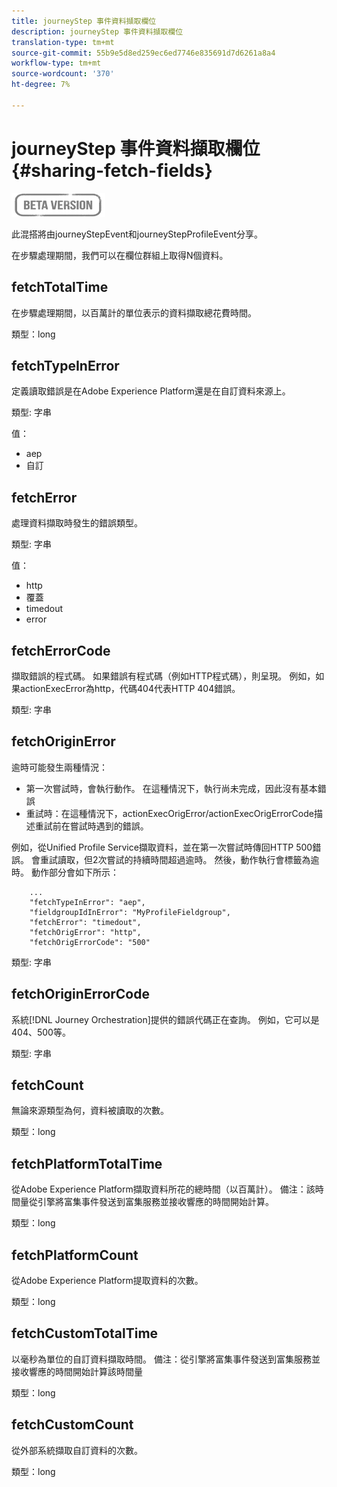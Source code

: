 ```yaml
---
title: journeyStep 事件資料擷取欄位
description: journeyStep 事件資料擷取欄位
translation-type: tm+mt
source-git-commit: 55b9e5d8ed259ec6ed7746e835691d7d6261a8a4
workflow-type: tm+mt
source-wordcount: '370'
ht-degree: 7%

---
```


# journeyStep 事件資料擷取欄位 {#sharing-fetch-fields}

![](../assets/do-not-localize/badge.png)

此混搭將由journeyStepEvent和journeyStepProfileEvent分享。

在步驟處理期間，我們可以在欄位群組上取得N個資料。

## fetchTotalTime

在步驟處理期間，以百萬計的單位表示的資料擷取總花費時間。

類型：long

## fetchTypeInError

定義讀取錯誤是在Adobe Experience Platform還是在自訂資料來源上。

類型: 字串

值：
* aep
* 自訂

## fetchError

處理資料擷取時發生的錯誤類型。

類型: 字串

值：
* http
* 覆蓋
* timedout
* error

## fetchErrorCode

擷取錯誤的程式碼。 如果錯誤有程式碼（例如HTTP程式碼），則呈現。 例如，如果actionExecError為http，代碼404代表HTTP 404錯誤。

類型: 字串

## fetchOriginError

逾時可能發生兩種情況：

* 第一次嘗試時，會執行動作。 在這種情況下，執行尚未完成，因此沒有基本錯誤
* 重試時：在這種情況下，actionExecOrigError/actionExecOrigErrorCode描述重試前在嘗試時遇到的錯誤。

例如，從Unified Profile Service擷取資料，並在第一次嘗試時傳回HTTP 500錯誤。 會重試讀取，但2次嘗試的持續時間超過逾時。 然後，動作執行會標籤為逾時。 動作部分會如下所示：

```
    ...
    "fetchTypeInError": "aep",
    "fieldgroupIdInError": "MyProfileFieldgroup",
    "fetchError": "timedout",
    "fetchOrigError": "http",
    "fetchOrigErrorCode": "500"
```

類型: 字串

## fetchOriginErrorCode

系統[!DNL Journey Orchestration]提供的錯誤代碼正在查詢。 例如，它可以是404、500等。

類型: 字串

## fetchCount

無論來源類型為何，資料被讀取的次數。

類型：long

## fetchPlatformTotalTime

從Adobe Experience Platform擷取資料所花的總時間（以百萬計）。 備注：該時間量從引擎將富集事件發送到富集服務並接收響應的時間開始計算。

類型：long

## fetchPlatformCount

從Adobe Experience Platform提取資料的次數。

類型：long

## fetchCustomTotalTime

以毫秒為單位的自訂資料擷取時間。 備注：從引擎將富集事件發送到富集服務並接收響應的時間開始計算該時間量

類型：long

## fetchCustomCount

從外部系統擷取自訂資料的次數。

類型：long
